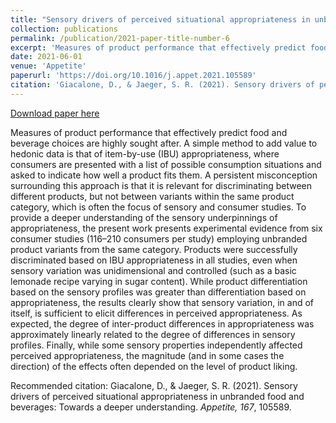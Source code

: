 ```yaml
---
title: "Sensory drivers of perceived situational appropriateness in unbranded food and beverages: Towards a deeper understanding"
collection: publications
permalink: /publication/2021-paper-title-number-6
excerpt: 'Measures of product performance that effectively predict food and beverage choices are highly sought after. A simple method to add value to hedonic data is that of item-by-use (IBU) appropriateness, where consumers are presented with a list of possible consumption situations and asked to indicate how well a product fits them. A persistent misconception surrounding this approach is that it is relevant for discriminating between different products, but not between variants within the same product category, which is often the focus of sensory and consumer studies...'
date: 2021-06-01
venue: 'Appetite'
paperurl: 'https://doi.org/10.1016/j.appet.2021.105589'
citation: 'Giacalone, D., & Jaeger, S. R. (2021). Sensory drivers of perceived situational appropriateness in unbranded food and beverages: Towards a deeper understanding. <i>Appetite, 167</i>, 105589.'
---
```


[Download paper here](https://www.sciencedirect.com/science/article/pii/S0195666321004967/pdfft?isDTMRedir=true&download=true)

Measures of product performance that effectively predict food and beverage choices are highly sought after. A simple method to add value to hedonic data is that of item-by-use (IBU) appropriateness, where consumers are presented with a list of possible consumption situations and asked to indicate how well a product fits them. A persistent misconception surrounding this approach is that it is relevant for discriminating between different products, but not between variants within the same product category, which is often the focus of sensory and consumer studies. To provide a deeper understanding of the sensory underpinnings of appropriateness, the present work presents experimental evidence from six consumer studies (116–210 consumers per study) employing unbranded product variants from the same category. Products were successfully discriminated based on IBU appropriateness in all studies, even when sensory variation was unidimensional and controlled (such as a basic lemonade recipe varying in sugar content). While product differentiation based on the sensory profiles was greater than differentiation based on appropriateness, the results clearly show that sensory variation, in and of itself, is sufficient to elicit differences in perceived appropriateness. As expected, the degree of inter-product differences in appropriateness was approximately linearly related to the degree of differences in sensory profiles. Finally, while some sensory properties independently affected perceived appropriateness, the magnitude (and in some cases the direction) of the effects often depended on the level of product liking. 

Recommended citation: Giacalone, D., & Jaeger, S. R. (2021). Sensory drivers of perceived situational appropriateness in unbranded food and beverages: Towards a deeper understanding. <i>Appetite, 167</i>, 105589.
